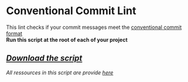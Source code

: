 # Conventional Commit Lint

This lint checks if your commit messages meet the [conventional commit format](https://www.conventionalcommits.org/)
<br/>
**Run this script at the root of each of your project**

## ***<a href="commitlint.sh" download>Download the script</a>***

*All ressources in this script are provide [here](https://github.com/conventional-changelog/commitlint)*